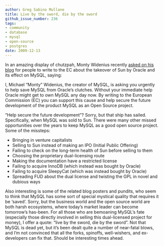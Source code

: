 ```yaml
---
author: Greg Sabino Mullane
title: Live by the sword, die by the sword
github_issue_number: 236
tags:
- community
- database
- mysql
- open-source
- postgres
date: 2009-12-13
---
```




In an amazing display of chutzpah, Monty Widenius recently [asked on his blog](http://monty-says.blogspot.com/2009/12/help-saving-mysql.html) for people to write to the EC about the takeover of Sun by Oracle and its effect on MySQL, saying:

I, Michael “Monty” Widenius, the creator of MySQL, is asking you urgently to 
help save MySQL from Oracle’s clutches. Without your immediate help Oracle
might get to own MySQL any day now. By writing to the European Commission (EC)
you can support this cause and help secure the future development of the
product MySQL as an Open Source project.

“Help secure the future development”? Sorry, but that ship has sailed. Specifically, when MySQL was sold to Sun. There were many other missed opportunities over the years to keep MySQL as a good open source project. Some of the missteps:

- Bringing in venture capitalists
- Selling to Sun instead of making an IPO (Initial Public Offering)
- Failing to check on the long-term health of Sun before selling to them
- Choosing the proprietary dual-licensing route
- Making the documentation have a restricted license
- Failing to acquire InnoDB (which instead was bought by Oracle)
- Failing to acquire SleepyCat (which was instead bought by Oracle)
- Spreading FUD about the dual license and twisting the GPL in novel and dubious ways

Also interesting is some of the related blog posters and pundits, who seem to think that MySQL has some sort of special mystical quality that requires it be ‘saved’. Sorry, but the business world and the open source world are both harsh ecosystems, where today’s market leader can become tomorrow’s has-been. For all those who are bemoaning MySQL’s fate (especially those directly involved in selling this dual-licensed project for money), I offer a quote: “live by the sword, die by the sword”. Not that MySQL is dead yet, but it’s been dealt quite a number of near-fatal blows, and I’m not convinced that all the forks, spinoffs, well-wishers, and ex-developers can fix that. Should be interesting times ahead.


